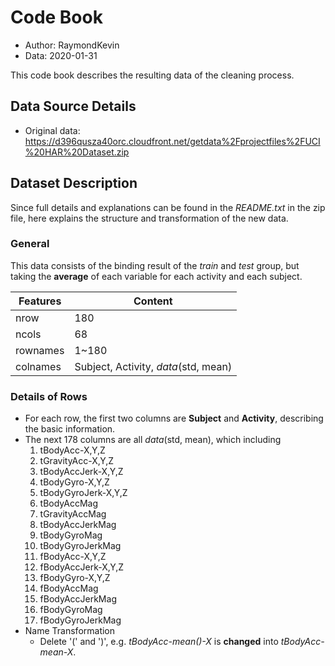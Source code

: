# Code Book
- Author: RaymondKevin
- Data: 2020-01-31

This code book describes the resulting data of the cleaning process.

## Data Source Details
- Original data: https://d396qusza40orc.cloudfront.net/getdata%2Fprojectfiles%2FUCI%20HAR%20Dataset.zip

## Dataset Description
Since full details and explanations can be found in the *README.txt* in the zip file, here explains the structure and transformation of the new data.

### General
This data consists of the binding result of the *train* and *test* group, but taking the **average** of each variable for each activity and each subject.

| Features | Content |
|----------|---------|
|  nrow    |   180   |
|  ncols   |   68    |
|  rownames|   1~180 |
|  colnames|  Subject, Activity, *data*(std, mean)    |

### Details of Rows
- For each row, the first two columns are **Subject** and **Activity**, describing the basic information.
- The next 178 columns are all *data*(std, mean), which including
  1. tBodyAcc-X,Y,Z
  2. tGravityAcc-X,Y,Z
  3. tBodyAccJerk-X,Y,Z
  4. tBodyGyro-X,Y,Z
  5. tBodyGyroJerk-X,Y,Z
  6. tBodyAccMag
  7. tGravityAccMag
  8. tBodyAccJerkMag
  9. tBodyGyroMag
  10. tBodyGyroJerkMag
  11. fBodyAcc-X,Y,Z
  12. fBodyAccJerk-X,Y,Z
  13. fBodyGyro-X,Y,Z
  14. fBodyAccMag
  15. fBodyAccJerkMag
  16. fBodyGyroMag
  17. fBodyGyroJerkMag
- Name Transformation
  - Delete '(' and ')', e.g. *tBodyAcc-mean()-X* is **changed** into *tBodyAcc-mean-X*.
